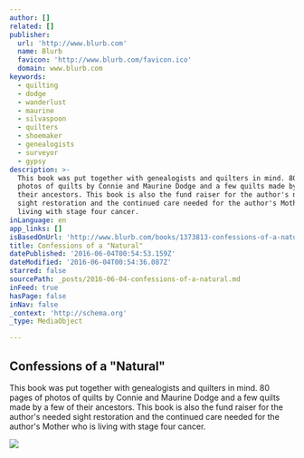 ```yaml
---
author: []
related: []
publisher:
  url: 'http://www.blurb.com'
  name: Blurb
  favicon: 'http://www.blurb.com/favicon.ico'
  domain: www.blurb.com
keywords:
  - quilting
  - dodge
  - wanderlust
  - maurine
  - silvaspoon
  - quilters
  - shoemaker
  - genealogists
  - surveyor
  - gypsy
description: >-
  This book was put together with genealogists and quilters in mind. 80 pages of
  photos of quilts by Connie and Maurine Dodge and a few quilts made by a few of
  their ancestors. This book is also the fund raiser for the author's needed
  sight restoration and the continued care needed for the author's Mother who is
  living with stage four cancer.
inLanguage: en
app_links: []
isBasedOnUrl: 'http://www.blurb.com/books/1373813-confessions-of-a-natural'
title: Confessions of a "Natural"
datePublished: '2016-06-04T00:54:53.159Z'
dateModified: '2016-06-04T00:54:36.087Z'
starred: false
sourcePath: _posts/2016-06-04-confessions-of-a-natural.md
inFeed: true
hasPage: false
inNav: false
_context: 'http://schema.org'
_type: MediaObject

---
```

<article style=""><h1>Confessions of a "Natural"</h1><p>This book was put together with genealogists and quilters in mind. 80 pages of photos of quilts by Connie and Maurine Dodge and a few quilts made by a few of their ancestors. This book is also the fund raiser for the author's needed sight restoration and the continued care needed for the author's Mother who is living with stage four cancer.</p><img src="http://www.blurb.com/images/uploads/catalog/02/1471802/1520253-94533d827f126388ee78b47a7f1c8b84.jpg" /></article>